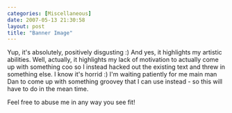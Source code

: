 ```yaml
---
categories: [Miscellaneous]
date: 2007-05-13 21:30:58
layout: post
title: "Banner Image"
---
```

Yup, it's absolutely, positively disgusting :) And yes, it highlights my artistic abilities. Well, actually, it highlights my lack of motivation to actually come up with something coo so I instead hacked out the existing text and threw in something else. I know it's horrid :) I'm waiting patiently for me main man Dan to come up with something groovey that I can use instead - so this will have to do in the mean time.

Feel free to abuse me in any way you see fit!
